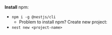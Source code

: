 

**Install** npm:
- ```npm i -g @nestjs/cli```
	- Problem to install npm?
Create new project:
- ```nest new <project-name>```

